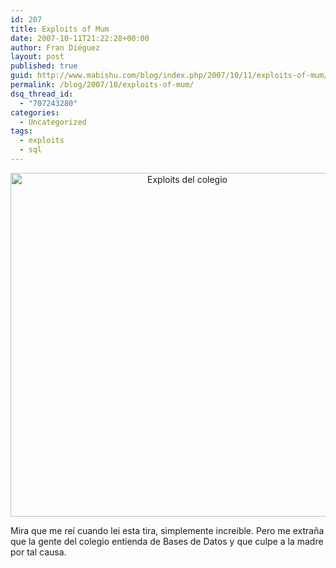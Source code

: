 ```yaml
---
id: 207
title: Exploits of Mum
date: 2007-10-11T21:22:28+00:00
author: Fran Diéguez
layout: post
published: true
guid: http://www.mabishu.com/blog/index.php/2007/10/11/exploits-of-mum/
permalink: /blog/2007/10/exploits-of-mum/
dsq_thread_id:
  - "707243280"
categories:
  - Uncategorized
tags:
  - exploits
  - sql
---
```

<p align="center"><a href="http://www.mabishu.com/wp-content/uploads/2007/10/exploits_of_a_mom.png" title="Exploits del colegio"><img src="http://www.mabishu.com/wp-content/uploads/2007/10/exploits_of_a_mom.png" alt="Exploits del colegio" width="550" /></a></p>
<p align="left">Mira que me reí cuando lei esta tira, simplemente increible. Pero me extraña que la gente del colegio entienda de Bases de Datos y que culpe a la madre por tal causa.</p>
